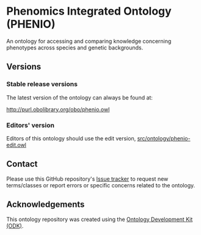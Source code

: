 # Phenomics Integrated Ontology (PHENIO)

An ontology for accessing and comparing knowledge concerning phenotypes across species and genetic backgrounds.

## Versions

### Stable release versions

The latest version of the ontology can always be found at:

http://purl.obolibrary.org/obo/phenio.owl

### Editors' version

Editors of this ontology should use the edit version, [src/ontology/phenio-edit.owl](src/ontology/phenio-edit.owl)

## Contact

Please use this GitHub repository's [Issue tracker](https://github.com/monarch-initiative/phenio/issues) to request new terms/classes or report errors or specific concerns related to the ontology.

## Acknowledgements

This ontology repository was created using the [Ontology Development Kit (ODK)](https://github.com/INCATools/ontology-development-kit).
